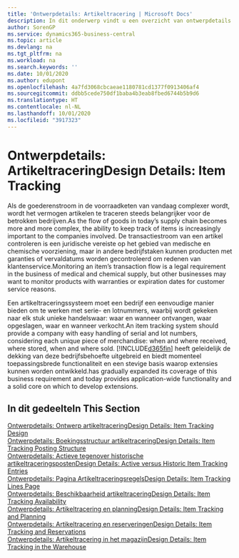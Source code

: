 ```yaml
---
title: 'Ontwerpdetails: Artikeltracering | Microsoft Docs'
description: In dit onderwerp vindt u een overzicht van ontwerpdetails voor artikeltracering.
author: SorenGP
ms.service: dynamics365-business-central
ms.topic: article
ms.devlang: na
ms.tgt_pltfrm: na
ms.workload: na
ms.search.keywords: ''
ms.date: 10/01/2020
ms.author: edupont
ms.openlocfilehash: 4a7fd3068cbcaeae1180781cd1377f0913406af4
ms.sourcegitcommit: ddbb5cede750df1baba4b3eab8fbed6744b5b9d6
ms.translationtype: HT
ms.contentlocale: nl-NL
ms.lasthandoff: 10/01/2020
ms.locfileid: "3917323"
---
```

# <a name="design-details-item-tracking"></a><span data-ttu-id="47e41-103">Ontwerpdetails: Artikeltracering</span><span class="sxs-lookup"><span data-stu-id="47e41-103">Design Details: Item Tracking</span></span>
<span data-ttu-id="47e41-104">Als de goederenstroom in de voorraadketen van vandaag complexer wordt, wordt het vermogen artikelen te traceren steeds belangrijker voor de betrokken bedrijven.</span><span class="sxs-lookup"><span data-stu-id="47e41-104">As the flow of goods in today’s supply chain becomes more and more complex, the ability to keep track of items is increasingly important to the companies involved.</span></span> <span data-ttu-id="47e41-105">De transactiestroom van een artikel controleren is een juridische vereiste op het gebied van medische en chemische voorziening, maar in andere bedrijfstaken kunnen producten met garanties of vervaldatums worden gecontroleerd om redenen van klantenservice.</span><span class="sxs-lookup"><span data-stu-id="47e41-105">Monitoring an item’s transaction flow is a legal requirement in the business of medical and chemical supply, but other businesses may want to monitor products with warranties or expiration dates for customer service reasons.</span></span>  

<span data-ttu-id="47e41-106">Een artikeltraceringssysteem moet een bedrijf een eenvoudige manier bieden om te werken met serie- en lotnummers, waarbij wordt gekeken naar elk stuk unieke handelswaar: waar en wanneer ontvangen, waar opgeslagen, waar en wanneer verkocht.</span><span class="sxs-lookup"><span data-stu-id="47e41-106">An item tracking system should provide a company with easy handling of serial and lot numbers, considering each unique piece of merchandise: when and where received, where stored, when and where sold.</span></span> [!INCLUDE[d365fin](includes/d365fin_md.md)] <span data-ttu-id="47e41-107">heeft geleidelijk de dekking van deze bedrijfsbehoefte uitgebreid en biedt momenteel toepassingsbrede functionaliteit en een stevige basis waarop extensies kunnen worden ontwikkeld.</span><span class="sxs-lookup"><span data-stu-id="47e41-107">has gradually expanded its coverage of this business requirement and today provides application-wide functionality and a solid core on which to develop extensions.</span></span>  

## <a name="in-this-section"></a><span data-ttu-id="47e41-108">In dit gedeelte</span><span class="sxs-lookup"><span data-stu-id="47e41-108">In This Section</span></span>  
[<span data-ttu-id="47e41-109">Ontwerpdetails: Ontwerp artikeltracering</span><span class="sxs-lookup"><span data-stu-id="47e41-109">Design Details: Item Tracking Design</span></span>](design-details-item-tracking-design.md)  
[<span data-ttu-id="47e41-110">Ontwerpdetails: Boekingsstructuur artikeltracering</span><span class="sxs-lookup"><span data-stu-id="47e41-110">Design Details: Item Tracking Posting Structure</span></span>](design-details-item-tracking-posting-structure.md)  
[<span data-ttu-id="47e41-111">Ontwerpdetails: Actieve tegenover historische artikeltraceringsposten</span><span class="sxs-lookup"><span data-stu-id="47e41-111">Design Details: Active versus Historic Item Tracking Entries</span></span>](design-details-active-versus-historic-item-tracking-entries.md)  
[<span data-ttu-id="47e41-112">Ontwerpdetails: Pagina Artikeltraceringsregels</span><span class="sxs-lookup"><span data-stu-id="47e41-112">Design Details: Item Tracking Lines Page</span></span>](design-details-item-tracking-lines-window.md)  
[<span data-ttu-id="47e41-113">Ontwerpdetails: Beschikbaarheid artikeltracering</span><span class="sxs-lookup"><span data-stu-id="47e41-113">Design Details: Item Tracking Availability</span></span>](design-details-item-tracking-availability.md)  
[<span data-ttu-id="47e41-114">Ontwerpdetails: Artikeltracering en planning</span><span class="sxs-lookup"><span data-stu-id="47e41-114">Design Details: Item Tracking and Planning</span></span>](design-details-item-tracking-and-planning.md)  
[<span data-ttu-id="47e41-115">Ontwerpdetails: Artikeltracering en reserveringen</span><span class="sxs-lookup"><span data-stu-id="47e41-115">Design Details: Item Tracking and Reservations</span></span>](design-details-item-tracking-and-reservations.md)  
[<span data-ttu-id="47e41-116">Ontwerpdetails: Artikeltracering in het magazijn</span><span class="sxs-lookup"><span data-stu-id="47e41-116">Design Details: Item Tracking in the Warehouse</span></span>](design-details-item-tracking-in-the-warehouse.md)
